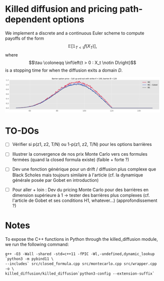 # Killed diffusion and pricing path-dependent options

We implement a discrete and a continuous Euler scheme to compute payoffs of the form $$\mathbb{E}\left[\mathbb{1}_{T < \tau} f(X_T)\right],$$ where $$\tau \coloneqq \inf\left{t > 0 : X_t \notin D\right}$$ is a stopping time for when the diffusion exits a domain $D$.

![Call up-and-out price under Black-Scholes](report/img/cuo_mc.png)

# TO-DOs

- [ ] Vérifier si p(z1, z2, T/N) ou 1-p(z1, z2, T/N) pour les options barrières
- [ ] Illustrer la convergence de nos prix Monte Carlo vers ces formules fermées (quand la closed formula existe) (faible + forte ?)
- [ ] Dev une fonction générique pour un drift / diffusion plus complexe que Black Scholes mais toujours similaire à l'article (cf. la dynamique générale posée par Gobet en introduction)
- [ ] Pour aller + loin : Dev du pricing Monte Carlo pour des barrières en dimension supérieure à 1 -> tester des barrières plus complexes (cf. l'article de Gobet et ses conditions H1, whatever...) (approfondissement ?)


# Notes

To expose the C++ functions in Python through the killed_diffusion module, we run the following command:

```console
g++ -O3 -Wall -shared -std=c++11 -fPIC -Wl,-undefined,dynamic_lookup `python3 -m pybind11 \
--includes` src/closed_formula.cpp src/montecarlo.cpp src/wrapper.cpp -o \
killed_diffusion/killed_diffusion`python3-config --extension-suffix`
```